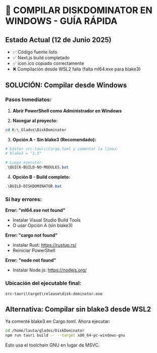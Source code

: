 # 🚀 COMPILAR DISKDOMINATOR EN WINDOWS - GUÍA RÁPIDA

## Estado Actual (12 de Junio 2025)
- ✅ Código fuente listo
- ✅ Next.js build completado
- ✅ icon.ico copiado correctamente
- ❌ Compilación desde WSL2 falla (falta ml64.exe para blake3)

## SOLUCIÓN: Compilar desde Windows

### Pasos Inmediatos:

1. **Abrir PowerShell como Administrador en Windows**

2. **Navegar al proyecto:**
```powershell
cd K:\_Glados\DiskDominator
```

3. **Opción A - Sin blake3 (Recomendado):**
```powershell
# Editar src-tauri\Cargo.toml y comentar la línea:
# blake3 = "1.5"

# Luego ejecutar:
.\QUICK-BUILD-NO-MODULES.bat
```

4. **Opción B - Build completo:**
```powershell
.\BUILD-DISKDOMINATOR.bat
```

### Si hay errores:

**Error: "ml64.exe not found"**
- Instalar Visual Studio Build Tools
- O usar Opción A (sin blake3)

**Error: "cargo not found"**
- Instalar Rust: https://rustup.rs/
- Reiniciar PowerShell

**Error: "node not found"**
- Instalar Node.js: https://nodejs.org/

### Ubicación del ejecutable final:
```
src-tauri\target\release\disk-dominator.exe
```

## Alternativa: Compilar sin blake3 desde WSL2

Ya comenté blake3 en Cargo.toml. Ahora ejecutar:
```bash
cd /home/lauta/glados/DiskDominator
npm run tauri build -- --target x86_64-pc-windows-gnu
```

Esto usa el toolchain GNU en lugar de MSVC.